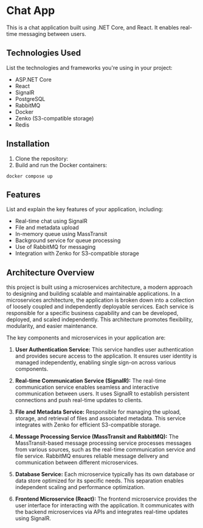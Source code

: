 # Chat App 

This is a chat application built using .NET Core, and React. It enables real-time messaging between users.

## Technologies Used 

List the technologies and frameworks you're using in your project:

- ASP.NET Core
- React
- SignalR
- PostgreSQL
- RabbitMQ
- Docker
- Zenko (S3-compatible storage)
- Redis
## Installation

1. Clone the repository:
2. Build and run the Docker containers:
```shell
docker compose up
```
## Features

List and explain the key features of your application, including:

- Real-time chat using SignalR
- File and metadata upload
- In-memory queue using MassTransit
- Background service for queue processing
- Use of RabbitMQ for messaging
- Integration with Zenko for S3-compatible storage

## Architecture Overview

this project is built using a microservices architecture, a modern approach to designing and building scalable and maintainable applications. In a microservices architecture, the application is broken down into a collection of loosely coupled and independently deployable services. Each service is responsible for a specific business capability and can be developed, deployed, and scaled independently. This architecture promotes flexibility, modularity, and easier maintenance.

The key components and microservices in your application are:

1. **User Authentication Service:** This service handles user authentication and provides secure access to the application. It ensures user identity is managed independently, enabling single sign-on across various components.

2. **Real-time Communication Service (SignalR):** The real-time communication service enables seamless and interactive communication between users. It uses SignalR to establish persistent connections and push real-time updates to clients.

3. **File and Metadata Service:** Responsible for managing the upload, storage, and retrieval of files and associated metadata. This service integrates with Zenko for efficient S3-compatible storage.

4. **Message Processing Service (MassTransit and RabbitMQ):** The MassTransit-based message processing service processes messages from various sources, such as the real-time communication service and file service. RabbitMQ ensures reliable message delivery and communication between different microservices.

6. **Database Service:** Each microservice typically has its own database or data store optimized for its specific needs. This separation enables independent scaling and performance optimization.

7. **Frontend Microservice (React):** The frontend microservice provides the user interface for interacting with the application. It communicates with the backend microservices via APIs and integrates real-time updates using SignalR.

